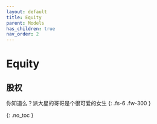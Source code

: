 ```yaml
---
layout: default
title: Equity
parent: Models
has_children: true
nav_order: 2
---
```


# Equity
## 股权

你知道么？派大星的哥哥是个很可爱的女生
{: .fs-6 .fw-300 }

{: .no_toc }
